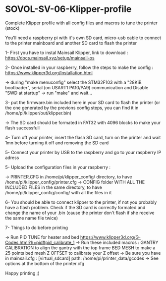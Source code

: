 # SOVOL-SV-06-Klipper-profile
Complete Klipper profile with all config files and macros to tune the printer (stock)

You'll need a raspberry pi with it's own SD card, micro-usb cable to connect to the printer mainboard and another SD card to flash the printer

1- First you have to instal Mainsail Klipper, link to download : https://docs.mainsail.xyz/setup/mainsail-os

2- Once installed in your raspberry, follow the steps to make the config : https://www.klipper3d.org/Installation.html

  -> during "make menuconfig" select the STM32F103 with a "28KiB bootloader", serial (on USART1 PA10/PA9) communication and Disable "SWD at startup"
  -> run "make" and wait...

3- put the firmware.bin included here in your SD card to flash the printer (or the one generated by the previons config steps, you can find it in /home/pi/klipper/out/klipper.bin)

  -> The SD card should be formated in FAT32 with 4096 blocks to make your flash successfull
  
4- Turn off your printer, insert the flash SD card, turn on the printer and wait 1mn before turning it off and removing the SD card

5- Connect your printer by USB to the raspberry and go to your raspberry IP adress

5- Upload the configuration files in your raspberry :

  -> PRINTER.CFG in /home/pi/klipper_config/ directory, to have /home/pi/klipper_config/printer.cfg
  -> CONFIG folder WITH ALL THE INCLUDED FILES in the same directory, to have /home/pi/klipper_config/config/ with all the files in it
  
6- You should be able to connect klipper to the printer, if not you probably have a flash problem. Check if the SD card is correctly formated and change the name of your .bin (cause the printer don't flash if she receive the same name file twice)
  
7- Things to do before printing

  -> Run PID TUNE for heater and bed https://www.klipper3d.org/G-Codes.html?h=pid#pid_calibrate_1
  -> Run these included macros : 
        GANTRY CALIBRATION to align the gantry with the top frame
        BED MESH to make a 25 points bed mesh
        Z OFFSET to calibrate your Z offset
  -> Be sure you have in mainsail.cfg :
                                            [virtual_sdcard]
                                            path: /home/pi/printer_data/gcodes
  -> See options at the bottom of the printer.cfg
  
 Happy printing ;)

